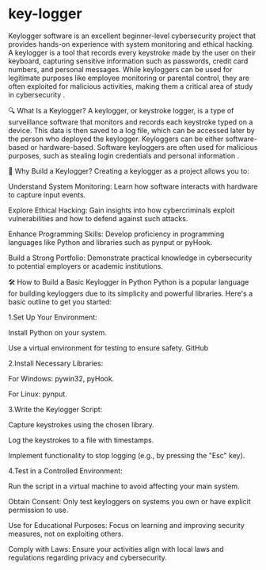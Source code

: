 # key-logger
Keylogger software is an excellent beginner-level cybersecurity project that provides hands-on experience with system monitoring and ethical hacking. A keylogger is a tool that records every keystroke made by the user on their keyboard, capturing sensitive information such as passwords, credit card numbers, and personal messages. While keyloggers can be used for legitimate purposes like employee monitoring or parental control, they are often exploited for malicious activities, making them a critical area of study in cybersecurity .


🔍 What Is a Keylogger?
A keylogger, or keystroke logger, is a type of surveillance software that monitors and records each keystroke typed on a device. This data is then saved to a log file, which can be accessed later by the person who deployed the keylogger. Keyloggers can be either software-based or hardware-based. Software keyloggers are often used for malicious purposes, such as stealing login credentials and personal information .


🧰 Why Build a Keylogger?
Creating a keylogger as a project allows you to:

Understand System Monitoring: Learn how software interacts with hardware to capture input events.

Explore Ethical Hacking: Gain insights into how cybercriminals exploit vulnerabilities and how to defend against such attacks.

Enhance Programming Skills: Develop proficiency in programming languages like Python and libraries such as pynput or pyHook.

Build a Strong Portfolio: Demonstrate practical knowledge in cybersecurity to potential employers or academic institutions.

🛠️ How to Build a Basic Keylogger in Python
Python is a popular language for building keyloggers due to its simplicity and powerful libraries. Here's a basic outline to get you started:

1.Set Up Your Environment:

Install Python on your system.

Use a virtual environment for testing to ensure safety.
GitHub

2.Install Necessary Libraries:

For Windows: pywin32, pyHook.

For Linux: pynput.


3.Write the Keylogger Script:

Capture keystrokes using the chosen library.

Log the keystrokes to a file with timestamps.

Implement functionality to stop logging (e.g., by pressing the "Esc" key).


4.Test in a Controlled Environment:

Run the script in a virtual machine to avoid affecting your main system.




Obtain Consent: Only test keyloggers on systems you own or have explicit permission to use.

Use for Educational Purposes: Focus on learning and improving security measures, not on exploiting others.

Comply with Laws: Ensure your activities align with local laws and regulations regarding privacy and cybersecurity.
